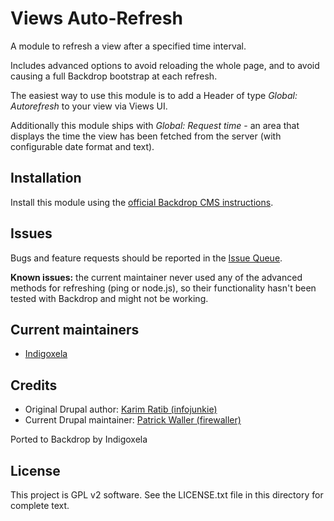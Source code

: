 # Views Auto-Refresh

A module to refresh a view after a specified time interval. 

Includes advanced options to avoid reloading the whole page, and to avoid
causing a full Backdrop bootstrap at each refresh.

The easiest way to use this module is to add a Header of type
*Global: Autorefresh* to your view via Views UI.

Additionally this module ships with *Global: Request time* - an area that
displays the time the view has been fetched from the server (with configurable
date format and text).

## Installation

Install this module using the [official Backdrop CMS instructions](https://backdropcms.org/guide/modules).

## Issues

Bugs and feature requests should be reported in the [Issue Queue](https://github.com/backdrop-contrib/views_autorefresh/issues).

**Known issues:** the current maintainer never used any of the advanced methods
for refreshing (ping or node.js), so their functionality hasn't been tested with
Backdrop and might not be working.

## Current maintainers

* [Indigoxela](https://github.com/indigoxela)

## Credits

* Original Drupal author: [Karim Ratib (infojunkie)](https://www.drupal.org/u/infojunkie)
* Current Drupal maintainer: [Patrick Waller (firewaller)](https://www.drupal.org/u/firewaller)

Ported to Backdrop by Indigoxela

## License

This project is GPL v2 software. See the LICENSE.txt file in this directory for complete text.
